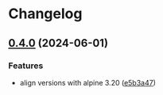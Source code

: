 # Changelog

## [0.4.0](https://github.com/toanju/wgc/compare/v0.3.0...v0.4.0) (2024-06-01)


### Features

* align versions with alpine 3.20 ([e5b3a47](https://github.com/toanju/wgc/commit/e5b3a477dbc3325b43ad1af04d2df5bcb7d3badf))
